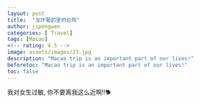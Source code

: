 ```yaml
---
layout: post
title:  "龙环葡韵里的合照"
author: jipengwen
categories: [ Travel]
tags: [Macao]
<!-- rating: 4.5 -->
image: assets/images/23.jpg
description: "Macao trip is an important part of our lives!"
beforetoc: "Macao trip is an important part of our lives!"
toc: false
---
```


我对女生过敏, 你不要离我这么近啊!!🐕
